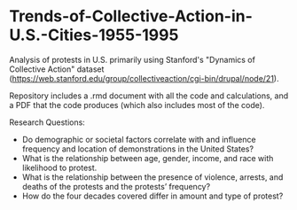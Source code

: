 # Trends-of-Collective-Action-in-U.S.-Cities-1955-1995

Analysis of protests in U.S. primarily using Stanford's "Dynamics of Collective Action" dataset (https://web.stanford.edu/group/collectiveaction/cgi-bin/drupal/node/21).  

Repository includes a .rmd document with all the code and calculations, and a PDF that the code produces (which also includes most of the code).

Research Questions:  
- Do demographic or societal factors correlate with and influence frequency and location of demonstrations in the United States?
- What is the relationship between age, gender, income, and race with likelihood to protest.
- What is the relationship between the presence of violence, arrests, and deaths of the protests and the protests’ frequency? 
- How do the four decades covered differ in amount and type of protest?

